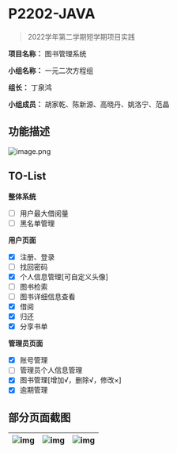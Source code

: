 # P2202-JAVA

> 2022学年第二学期短学期项目实践

**项目名称：** 图书管理系统

**小组名称：** 一元二次方程组

**组长：** 丁泉鸿

**小组成员：** 胡家乾、陈新源、高晓丹、姚洛宁、范晶


## 功能描述

![image.png](https://s1.vika.cn/space/2023/07/10/73a2ede727b143d48bc3af45a7059c09)

## TO-List

**整体系统**

- [ ] 用户最大借阅量
- [ ] 黑名单管理

**用户页面**

- [x] 注册、登录
- [ ] 找回密码
- [x] 个人信息管理[可自定义头像]
- [ ] 图书检索
- [ ] 图书详细信息查看
- [x] 借阅
- [x] 归还
- [x] 分享书单

**管理员页面**

- [x] 账号管理
- [ ] 管理员个人信息管理
- [x] 图书管理[增加√，删除√，修改×]
- [x] 逾期管理

## 部分页面截图

| ![img](https://s1.vika.cn/space/2023/07/10/95291b594e3b46e5af347373980447df) | ![img](https://s1.vika.cn/space/2023/07/10/7055076d61e7431787aebfb8875b1a50) | ![img](https://s1.vika.cn/space/2023/07/10/2d7fadfee5c54cffb85f40dad456f885) |
| ------------------------------------------------------------ | ------------------------------------------------------------ | ------------------------------------------------------------ |

